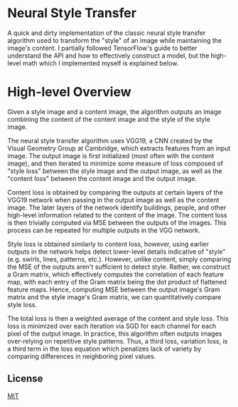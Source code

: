 # Neural Style Transfer

A quick and dirty implementation of the classic neural style transfer algorithm
used to transform the "style" of an image while maintaining the image's content. I partially followed TensorFlow's
guide to better understand the API and how to effectively construct a model, but the high-level math which I implemented
myself is explained below.

# High-level Overview

Given a style image and a content image, the algorithm outputs an image combining the content
of the content image and the style of the style image. 

The neural style transfer algorithm uses VGG19, a CNN created by the Visual Geometry Group at Cambridge, which extracts
features from an input image. The output image is first initialized (most often with the content image), and then iterated
to minimize some measure of loss composed of "style loss" between the style image and the output image, as well as the
"content loss" between the content image and the output image.

Content loss is obtained by comparing the outputs at certain layers of the VGG19 network when passing in the output image
as well as the content image. The later layers of the network identify buildings, people, and other high-level information
related to the content of the image. The content loss is then trivially computed via MSE between the outputs of the images.
This process can be repeated for multiple outputs in the VGG network.

Style loss is obtained similarly to content loss, however, using earlier outputs in the network helps detect lower-level
details indicative of "style" (e.g. swirls, lines, patterns, etc.). However, unlike content, simply comparing the MSE of the
outputs aren't sufficient to detect style. Rather, we construct a Gram matrix, which effectively computes the correlation
of each feature map, with each entry of the Gram matrix being the dot product of flattened feature maps. Hence, computing
MSE between the output image's Gram matrix and the style image's Gram matrix, we can quantitatively compare style loss.

The total loss is then a weighted average of the content and style loss. This loss is minimized over each iteration via SGD
for each channel for each pixel of the output image. In practice, this algorithm often outputs images over-relying on repetitive
style patterns. Thus, a third loss, variation loss, is a third term in the loss equation which penalizes lack of variety
by comparing differences in neighboring pixel values.

## License

[MIT](https://choosealicense.com/licenses/mit/)